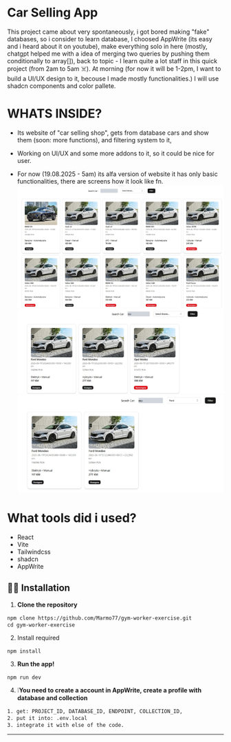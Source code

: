 # Car Selling App

This project came about very spontaneously, i got bored making "fake" databases, so i consider to learn database, I choosed AppWrite (its easy and i heard about it on youtube), make everything solo in here (mostly, chatgpt helped me with a idea of merging two queries by pushing them conditionally to array[]), back to topic - I learn quite a lot staff in this quick project (from 2am to 5am ☠️). At morning (for now it will be 1-2pm, I want to build a UI/UX design to it, becouse I made mostly functionalities.) I will use shadcn components and color pallete.

# WHATS INSIDE?

- Its website of "car selling shop", gets from database cars and show them (soon: more functions), and filtering system to it,
- Working on UI/UX and some more addons to it, so it could be nice for user.

- For now (19.08.2025 - 5am) its alfa version of website it has only basic functionalities,
there are screens how it look like fn.
![snippet_alfa_1](./public/screen1.jpg)
![snippet_alfa_2](./public/screen2.jpg)
![snippet_alfa_3](./public/screen3.jpg)

# What tools did i used?
- React
- Vite
- Tailwindcss
- shadcn
- AppWrite

## 🧑‍💻 Installation

1. **Clone the repository**
  ```
  npm clone https://github.com/Marmo77/gym-worker-exercise.git
  cd gym-worker-exercise
  ```
2. Install required
  ```
  npm install
  ```
3. **Run the app!**
  ```
  npm run dev
  ```
4. ❕**You need to create a account in AppWrite, create a profile with database and collection**
  ```
  1. get: PROJECT_ID, DATABASE_ID, ENDPOINT, COLLECTION_ID,
  2. put it into: .env.local
  3. integrate it with else of the code.
  ```

---
